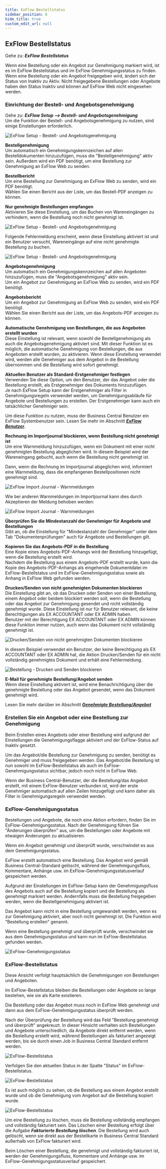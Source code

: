 ```yaml
---
title: ExFlow Bestellstatus
sidebar_position: 6
hide_title: true
custom_edit_url: null
---
```

## ExFlow Bestellstatus

Gehe zu: ***ExFlow Bestellstatus***

Wenn eine Bestellung oder ein Angebot zur Genehmigung markiert wird, ist es im ExFlow Bestellstatus und im ExFlow Genehmigungsstatus zu finden. Wenn eine Bestellung oder ein Angebot freigegeben wird, ändert sich der Status von Inaktiv zu Aktiv. Nicht freigegebene Bestellungen oder Angebote haben den Status Inaktiv und können auf ExFlow Web nicht eingesehen werden.

### Einrichtung der Bestell- und Angebotsgenehmigung

Gehe zu: ***ExFlow Setup \--\> Bestell- und Angebotsgenehmigung***<br/>
Um die Funktion der Bestell- und Angebotsgenehmigung zu nutzen, sind einige Einstellungen erforderlich.

![ExFlow Setup - Bestell- und Angebotsgenehmigung](../../images/exflow-setup-order-and-quote-approval-001.png)

**Bestellgenehmigung**<br/>
Um automatisch ein Genehmigungskennzeichen auf allen Bestelldokumenten hinzuzufügen, muss die "Bestellgenehmigung" aktiv sein. Außerdem wird ein PDF benötigt, um eine Bestellung zur Genehmigung an ExFlow Web zu senden.

**Bestellbericht**<br/>
Um eine Bestellung zur Genehmigung an ExFlow Web zu senden, wird ein PDF benötigt.<br/>
Wählen Sie einen Bericht aus der Liste, um das Bestell-PDF anzeigen zu können.

**Nur genehmigte Bestellungen empfangen** <br/>
Aktivieren Sie diese Einstellung, um das Buchen von Wareneingängen zu verhindern, wenn die Bestellung noch nicht genehmigt ist.

![ExFlow Setup - Bestell- und Angebotsgenehmigung](../../images/exflow-setup-order-and-quote-approval-003.png)

Folgende Fehlermeldung erscheint, wenn diese Einstellung aktiviert ist und ein Benutzer versucht, Wareneingänge auf eine nicht genehmigte Bestellung zu buchen.

![ExFlow Setup - Bestell- und Angebotsgenehmigung](../../images/unapproved-order-card-only-receive-approved-order-error-message-001.png)

**Angebotsgenehmigung**<br/>
Um automatisch ein Genehmigungskennzeichen auf allen Angeboten hinzuzufügen, muss die "Angebotsgenehmigung" aktiv sein.<br/>
Um ein Angebot zur Genehmigung an ExFlow Web zu senden, wird ein PDF benötigt.

**Angebotsbericht**<br/>
Um ein Angebot zur Genehmigung an ExFlow Web zu senden, wird ein PDF benötigt.<br/>
Wählen Sie einen Bericht aus der Liste, um das Angebots-PDF anzeigen zu können.

**Automatische Genehmigung von Bestellungen, die aus Angeboten erstellt wurden**<br/>
Diese Einstellung ist relevant, wenn sowohl die Bestellgenehmigung als auch die Angebotsgenehmigung aktiviert sind. Mit dieser Funktion ist es möglich, die automatische Genehmigung von Bestellungen, die aus Angeboten erstellt wurden, zu aktivieren. Wenn diese Einstellung verwendet wird, werden alle Genehmiger aus dem Angebot in die Bestellung übernommen und die Bestellung wird sofort genehmigt.

**Aktuellen Benutzer als Standard-Erstgenehmiger festlegen**<br/>
Verwenden Sie diese Option, um den Benutzer, der das Angebot oder die Bestellung erstellt, als Erstgenehmiger des Dokuments hinzuzufügen.<br/>
Je nach ExFlow Setup kann der Erstgenehmiger als Filter in Genehmigungsregeln verwendet werden, um Genehmigungsabläufe für Angebote und Bestellungen zu erstellen. Der Erstgenehmiger kann auch ein tatsächlicher Genehmiger sein.

Um diese Funktion zu nutzen, muss der Business Central Benutzer ein ExFlow Systembenutzer sein. Lesen Sie mehr im Abschnitt [***ExFlow Benutzer***](https://docs.signupsoftware.com/business-central/docs/user-manual/business-functionality/exflow-user).

**Rechnung im Importjournal blockieren, wenn Bestellung nicht genehmigt ist**<br/>
Um eine Warnmeldung hinzuzufügen, wenn ein Dokument mit einer nicht genehmigten Bestellung abgeglichen wird. In diesem Beispiel wird der Wareneingang gebucht, auch wenn die Bestellung nicht genehmigt ist.

Dann, wenn die Rechnung im Importjournal abgeglichen wird, informiert eine Warnmeldung, dass die empfangenen Bestellpositionen nicht genehmigt sind.

![ExFlow Import Journal - Warnmeldungen](../../images/image286.png)

Wie bei anderen Warnmeldungen im Importjournal kann dies durch Akzeptieren der Meldung behoben werden:

![ExFlow Import Journal - Warnmeldungen](../../images/image287.png)

**Überprüfen Sie die Mindestanzahl der Genehmiger für Angebote und Bestellungen**<br/>
Gibt an, ob die Einstellung für "Mindestanzahl der Genehmiger" unter dem Tab "Dokumentenprüfungen" auch für Angebote und Bestellungen gilt.

**Kopieren Sie das Angebots-PDF in die Bestellung**<br/>
Eine Kopie eines Angebots-PDF-Anhangs wird der Bestellung hinzugefügt, wenn die Bestellung erstellt wird.<br/>
Nachdem die Bestellung aus einem Angebots-PDF erstellt wurde, kann die Kopie des Angebots-PDF-Anhangs als eingehende Dokumentdatei im ExFlow-Bestellstatus und im ExFlow-Genehmigungsstatus sowie als Anhang in ExFlow Web gefunden werden.

**Drucken/Senden von nicht genehmigten Dokumenten blockieren**<br/>
Die Einstellung gibt an, ob das Drucken oder Senden von einer Bestellung, einem Angebot oder beidem blockiert werden soll, wenn die Bestellung oder das Angebot zur Genehmigung gesendet und nicht vollständig genehmigt wurde.
Diese Einstellung ist nur für Benutzer relevant, die keine Berechtigungen als EX ACCOUNTANT oder EX ADMIN haben.<br/>
Benutzer mit der Berechtigung EX ACCOUNTANT oder EX ADMIN können diese Funktion immer nutzen, auch wenn das Dokument nicht vollständig genehmigt ist.

![Drucken/Senden von nicht genehmigten Dokumenten blockieren](../../images/exflow-setup-order-and-quote-approval-002.png)

In diesem Beispiel verwendet ein Benutzer, der keine Berechtigung als EX ACCOUNTANT oder EX ADMIN hat, die Aktion Drucken/Senden für ein nicht vollständig genehmigtes Dokument und erhält eine Fehlermeldung.

![Bestellung - Drucken und Senden blockieren](../../images/purchase-order-001.png)

**E-Mail für genehmigte Bestellung/Angebot senden** <br/>
Wenn diese Einstellung aktiviert ist, wird eine Benachrichtigung über die genehmigte Bestellung oder das Angebot gesendet, wenn das Dokument genehmigt wird.

Lesen Sie mehr darüber im Abschnitt [***Genehmigte Bestellung/Angebot***](https://docs.signupsoftware.com/business-central/docs/user-manual/approval-workflow/email-reminders#approved-orderquote)

### Erstellen Sie ein Angebot oder eine Bestellung zur Genehmigung

Beim Erstellen eines Angebots oder einer Bestellung wird aufgrund der Einstellungen die Genehmigungsflagge aktiviert und der ExFlow-Status auf Inaktiv gesetzt.

Um das Angebot/die Bestellung zur Genehmigung zu senden, benötigt es Genehmiger und muss freigegeben werden. Das Angebot/die Bestellung ist nun sowohl im ExFlow-Bestellstatus als auch im ExFlow-Genehmigungsstatus sichtbar, jedoch noch nicht in ExFlow Web.

Wenn der Business Central-Benutzer, der die Bestellung/das Angebot erstellt, mit einem ExFlow-Benutzer verbunden ist, wird der erste Genehmiger automatisch auf allen Zeilen hinzugefügt und kann daher als Filter in Genehmigungsregeln verwendet werden.

### ExFlow-Genehmigungsstatus

Bestellungen und Angebote, die noch eine Aktion erfordern, finden Sie im ExFlow-Genehmigungsstatus. Nach der Genehmigung führen Sie "Änderungen überprüfen" aus, um die Bestellungen oder Angebote mit etwaigen Änderungen zu aktualisieren.

Wenn ein Angebot genehmigt und überprüft wurde, verschwindet es aus dem Genehmigungsstatus.

ExFlow erstellt automatisch eine Bestellung. Das Angebot wird gemäß Business Central-Standard gelöscht, während der Genehmigungsfluss, Kommentare, Anhänge usw. im ExFlow-Genehmigungsstatusverlauf gespeichert werden.

Aufgrund der Einstellungen im ExFlow-Setup kann der Genehmigungsfluss des Angebots auch auf die Bestellung kopiert und die Bestellung als genehmigt markiert werden. Andernfalls muss die Bestellung freigegeben werden, wenn die Bestellgenehmigung aktiviert ist.

Das Angebot kann nicht in eine Bestellung umgewandelt werden, wenn es zur Genehmigung aktiviert, aber noch nicht genehmigt ist. Die Funktion wird "Bestellung erstellen" genannt.

Wenn eine Bestellung genehmigt und überprüft wurde, verschwindet sie aus dem Genehmigungsstatus und kann nun im ExFlow-Bestellstatus gefunden werden.

![ExFlow-Genehmigungsstatus](../../images/image288.png)

### ExFlow-Bestellstatus

Diese Ansicht verfolgt hauptsächlich die Genehmigungen von Bestellungen und Angeboten.

Im ExFlow-Bestellstatus bleiben die Bestellungen oder Angebote so lange bestehen, wie sie als Karte existieren.

Die Bestellung oder das Angebot muss noch in ExFlow Web genehmigt und dann aus dem ExFlow-Genehmigungsstatus überprüft werden.

Nach der Überprüfung der Bestellung wird das Feld "Bestellung genehmigt und überprüft" angekreuzt. In dieser Hinsicht verhalten sich Bestellungen und Angebote unterschiedlich, da Angebote direkt entfernt werden, wenn die Bestellung erstellt wird, während Bestellungen als fakturiert angezeigt werden, bis sie durch einen Job in Business Central Standard entfernt werden.

![ExFlow-Bestellstatus](../../images/image289.png)

Verfolgen Sie den aktuellen Status in der Spalte "Status" im ExFlow-Bestellstatus.

![ExFlow-Bestellstatus](../../images/image290.png)

Es ist auch möglich zu sehen, ob die Bestellung aus einem Angebot erstellt wurde und ob die Genehmigung vom Angebot auf die Bestellung kopiert wurde.

![ExFlow-Bestellstatus](../../images/image291.png)

Um eine Bestellung zu löschen, muss die Bestellung vollständig empfangen und vollständig fakturiert sein. Das Löschen einer Bestellung erfolgt über die Aufgabe ***Fakturierte Bestellung löschen***. Die Bestellung wird auch gelöscht, wenn sie direkt aus der Bestellkarte in Business Central Standard außerhalb von ExFlow fakturiert wird.

Beim Löschen einer Bestellung, die genehmigt und vollständig fakturiert ist, werden der Genehmigungsfluss, Kommentare und Anhänge usw. im ExFlow-Genehmigungsstatusverlauf gespeichert.

